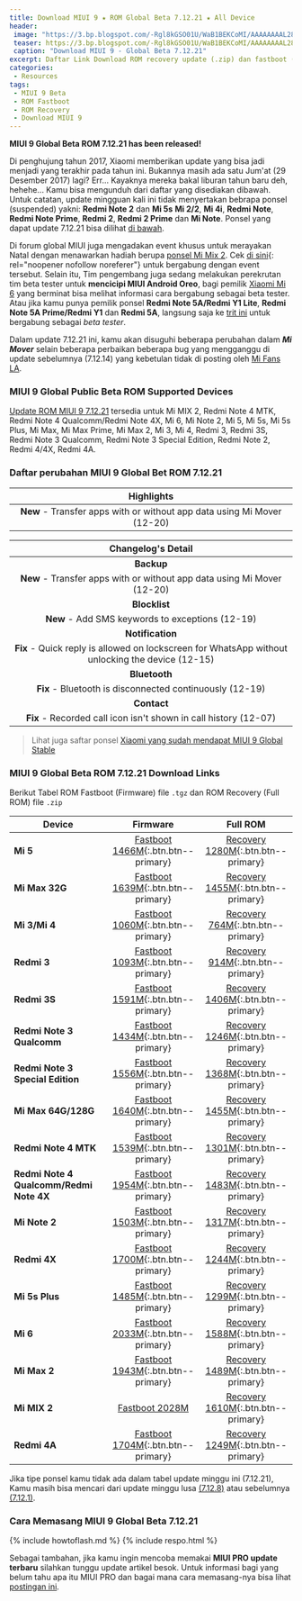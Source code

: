 ```yaml
---
title: Download MIUI 9 ★ ROM Global Beta 7.12.21 ★ All Device
header:
 image: "https://3.bp.blogspot.com/-Rgl8kGSO01U/WaB1BEKCoMI/AAAAAAAAL28/eUTsqizF7cEaAHG0MektW6ctRQufVh68ACLcBGAs/s1600/miui-9.png"
 teaser: https://3.bp.blogspot.com/-Rgl8kGSO01U/WaB1BEKCoMI/AAAAAAAAL28/eUTsqizF7cEaAHG0MektW6ctRQufVh68ACLcBGAs/w360-h180-c/miui-9.png
 caption: "Download MIUI 9 - Global Beta 7.12.21"
excerpt: Daftar Link Download ROM recovery update (.zip) dan fastboot (.tgz) update MIUI 9 Global Beta 7.12.21
categories:
 - Resources
tags:
 - MIUI 9 Beta
 - ROM Fastboot
 - ROM Recovery
 - Download MIUI 9
---
```

**MIUI 9 Global Beta ROM 7.12.21 has been released!**

Di penghujung tahun 2017, Xiaomi memberikan update yang bisa jadi menjadi yang terakhir pada tahun ini. Bukannya masih ada satu Jum'at (29 Desember 2017) lagi? Err... Kayaknya mereka bakal liburan tahun baru deh, hehehe... Kamu bisa mengunduh dari daftar yang disediakan dibawah. Untuk catatan, update mingguan kali ini tidak menyertakan bebrapa ponsel (suspended) yakni: **Redmi Note 2** dan **Mi 5s** **Mi 2/2**, **Mi 4i**, **Redmi Note**, **Redmi Note Prime**, **Redmi 2**, **Redmi 2 Prime** dan **Mi Note**. Ponsel yang dapat update 7.12.21 bisa dilihat [di bawah](#miui-9-global-public-beta-rom-supported-devices).

Di forum global MIUI juga mengadakan event khusus untuk merayakan Natal dengan menawarkan hadiah berupa [ponsel Mi Mix 2](https://www.google.com/amp/www.knoacc.org/2017/09/harga-xiaomi-mi-mix-2-spesifikasi.html). Cek [di sini](http://en.miui.com/thread-1342468-1-1.html){: rel="noopener nofollow noreferer"} untuk bergabung dengan event tersebut. Selain itu, Tim pengembang juga sedang melakukan perekrutan tim beta tester untuk **mencicipi MIUI Android Oreo**, bagi pemilik [Xiaomi Mi 6](https://www.google.com/amp/www.knoacc.org/2017/09/harga-xiaomi-mi-6-spesifikasi.html) yang berminat bisa melihat informasi cara bergabung sebagai beta tester. Atau jika kamu punya pemilik ponsel **Redmi Note 5A/Redmi Y1 Lite**, **Redmi Note 5A Prime/Redmi Y1** dan **Redmi 5A**, langsung saja ke [trit ini](http://en.miui.com/thread-1344092-1-1.html) untuk bergabung sebagai _beta tester_.

Dalam update 7.12.21 ini, kamu akan disuguhi beberapa perubahan dalam _**Mi Mover**_ selain beberapa perbaikan beberapa bug yang mengganggu di update sebelumnya (7.12.14) yang kebetulan tidak di posting oleh [Mi Fans LA](https://mi.knoacc.org/).

### MIUI 9 Global Public Beta ROM Supported Devices

[Update ROM MIUI 9 7.12.21](download-rom-miui-9-global-beta-71230-fastboot-recovery) tersedia untuk Mi MIX 2, Redmi Note 4 MTK, Redmi Note 4 Qualcomm/Redmi Note 4X, Mi 6, Mi Note 2, Mi 5, Mi 5s, Mi 5s Plus, Mi Max, Mi Max Prime, Mi Max 2, Mi 3, Mi 4, Redmi 3, Redmi 3S, Redmi Note 3 Qualcomm, Redmi Note 3 Special Edition, Redmi Note 2, Redmi 4/4X, Redmi 4A.

### Daftar perubahan MIUI 9 Global Bet ROM 7.12.21

|Highlights |
|:------:|
|**New** - Transfer apps with or without app data using Mi Mover (12-20) |

| Changelog's Detail |
|:------:|
|**Backup** |
|**New** - Transfer apps with or without app data using Mi Mover (12-20) |
|**Blocklist** |
|**New** - Add SMS keywords to exceptions (12-19) |
|**Notification** |
|**Fix** - Quick reply is allowed on lockscreen for WhatsApp without unlocking the device (12-15) |
|**Bluetooth** |
|**Fix** - Bluetooth is disconnected continuously (12-19) |
|**Contact** |
|**Fix** - Recorded call icon isn't shown in call history (12-07) |


> Lihat juga saftar ponsel [Xiaomi yang sudah mendapat MIUI 9 Global Stable](https://mi.knoacc.org/update-rom-miui-9-global-stable-full-changelog)

### MIUI 9 Global Beta ROM 7.12.21 Download Links

Berikut Tabel ROM Fastboot (Firmware) file `.tgz` dan ROM Recovery (Full ROM) file `.zip`

| Device | Firmware | Full ROM |
|------|:------:|:------:|
| **Mi 5** | [Fastboot 1466M](/bigota?ver=7.12.21&type=gemini_global_images&name=20171221.0000.00_7.0_global_b65a58c086.tgz){:.btn.btn--primary} | [Recovery  1280M](/bigota?ver=7.12.21&type=miui_MI5Global&name=57dbd82476_7.0.zip){:.btn.btn--primary} |
| **Mi Max 32G** | [Fastboot 1639M](/bigota?ver=7.12.21&type=hydrogen_global_images&name=20171221.0000.00_7.0_global_3ffa20ad0d.tgz){:.btn.btn--primary} | [Recovery  1455M](/bigota?ver=7.12.21&type=miui_MIMAXGlobal&name=edcb4d0518_7.0.zip){:.btn.btn--primary} |
| **Mi 3/Mi 4** | [Fastboot 1060M](/bigota?ver=7.12.21&type=cancro_global_images&name=20171221.0000.00_6.0_global_b232bfca27.tgz){:.btn.btn--primary} | [Recovery  764M](/bigota?ver=7.12.21&type=miui_MI3WMI4WGlobal&name=d129bf1556_6.0.zip){:.btn.btn--primary} |
| **Redmi 3** | [Fastboot 1093M](/bigota?ver=7.12.21&type=ido_xhdpi_global_images&name=20171221.0000.00_5.1_global_de78f7d8f2.tgz){:.btn.btn--primary} | [Recovery  914M](/bigota?ver=7.12.21&type=miui_HM3Global&name=fad82fc3af_5.1.zip){:.btn.btn--primary} |
| **Redmi 3S** | [Fastboot 1591M](/bigota?ver=7.12.21&type=land_global_images&name=20171221.0000.00_6.0_global_452c16d4df.tgz){:.btn.btn--primary} | [Recovery  1406M](/bigota?ver=7.12.21&type=miui_HM3SGlobal&name=8822de2237_6.0.zip){:.btn.btn--primary} |
| **Redmi Note 3 Qualcomm** | [Fastboot 1434M](/bigota?ver=7.12.21&type=kenzo_global_images&name=20171221.0000.00_6.0_global_bf5d83180e.tgz){:.btn.btn--primary} | [Recovery  1246M](/bigota?ver=7.12.21&type=miui_HMNote3ProGlobal&name=aa46a28c67_6.0.zip){:.btn.btn--primary} |
| **Redmi Note 3 Special Edition** | [Fastboot 1556M](/bigota?ver=7.12.21&type=kate_global_images&name=20171221.0000.00_6.0_global_d7c3b0de1a.tgz){:.btn.btn--primary} | [Recovery  1368M](/bigota?ver=7.12.21&type=miui_HMNote3ProtwGlobal&name=1b6d401722_6.0.zip){:.btn.btn--primary} |
| **Mi Max 64G/128G** | [Fastboot 1640M](/bigota?ver=7.12.21&type=helium_global_images&name=20171221.0000.00_7.0_global_aa3ec1403d.tgz){:.btn.btn--primary} | [Recovery  1455M](/bigota?ver=7.12.21&type=miui_MIMAX652Global&name=900c5b6170_7.0.zip){:.btn.btn--primary} |
| **Redmi Note 4 MTK** | [Fastboot 1539M](/bigota?ver=7.12.21&type=nikel_global_images&name=20171221.0000.00_6.0_global_aca7f8136d.tgz){:.btn.btn--primary} | [Recovery  1301M](/bigota?ver=7.12.21&type=miui_HMNote4Global&name=c31b1b7f65_6.0.zip){:.btn.btn--primary} |
| **Redmi Note 4 Qualcomm/Redmi Note 4X** | [Fastboot 1954M](/bigota?ver=7.12.21&type=mido_global_images&name=20171221.0000.00_7.0_global_502992194a.tgz){:.btn.btn--primary} | [Recovery  1483M](/bigota?ver=7.12.21&type=miui_HMNote4XGlobal&name=9a89725dfc_7.0.zip){:.btn.btn--primary} |
| **Mi Note 2** | [Fastboot 1503M](/bigota?ver=7.12.21&type=scorpio_global_images&name=20171221.0000.00_7.0_global_1d83390537.tgz){:.btn.btn--primary} | [Recovery  1317M](/bigota?ver=7.12.21&type=miui_MINote2Global&name=3e0f4db788_7.0.zip){:.btn.btn--primary} |
| **Redmi 4X** | [Fastboot 1700M](/bigota?ver=7.12.21&type=santoni_global_images&name=20171221.0000.00_7.1_global_e4e7515b36.tgz){:.btn.btn--primary} | [Recovery  1244M](/bigota?ver=7.12.21&type=miui_HM4XGlobal&name=720ddf2bca_7.1.zip){:.btn.btn--primary} |
| **Mi 5s Plus** | [Fastboot 1485M](/bigota?ver=7.12.21&type=natrium_global_images&name=20171221.0000.00_7.0_global_14b4053b7b.tgz){:.btn.btn--primary} | [Recovery  1299M](/bigota?ver=7.12.21&type=miui_MI5SPlusGlobal&name=6e57b2ef2b_7.0.zip){:.btn.btn--primary} |
| **Mi 6** | [Fastboot 2033M](/bigota?ver=7.12.21&type=sagit_global_images&name=20171221.0000.00_7.1_global_e21a6b48fe.tgz){:.btn.btn--primary} | [Recovery  1588M](/bigota?ver=7.12.21&type=miui_MI6Global&name=0f0a4e9536_7.1.zip){:.btn.btn--primary} |
| **Mi Max 2** | [Fastboot 1943M](/bigota?ver=7.12.21&type=oxygen_global_images&name=20171221.0000.00_7.1_global_562dfa76f8.tgz){:.btn.btn--primary} | [Recovery  1489M](/bigota?ver=7.12.21&type=miui_MIMAX2Global&name=575384e0db_7.1.zip){:.btn.btn--primary} |
| **Mi MIX 2** | [Fastboot 2028M](/bigota?ver=7.12.21&type=chiron_global_images&name=20171221.0000.00_7.1_global_1e705de01c.tgz) | [Recovery 1610M](/bigota?ver=7.12.21&type=miui_MIMIX2Global&name=ab6b4d0fb9_7.1.zip){:.btn.btn--primary} |
| **Redmi 4A** | [Fastboot 1704M](/bigota?ver=7.12.21&type=rolex_global_images&name=20171221.0000.00_7.1_global_6382a7699e.tgz){:.btn.btn--primary} | [Recovery 1249M](/bigota?ver=7.12.21&type=miui_HM4AGlobal&name=1529bebf88_7.1.zip){:.btn.btn--primary} | 

Jika tipe ponsel kamu tidak ada dalam tabel update minggu ini (7.12.21), Kamu masih bisa mencari dari update minggu lusa [(7.12.8)](https://mi.knoacc.org/download-rom-miui-9-global-beta-7128-fastboot-recovery) atau sebelumnya [(7.12.1)](https://mi.knoacc.org/download-rom-miui-9-global-beta-71230-fastboot-recovery).
### Cara Memasang MIUI 9 Global Beta 7.12.21

{% include howtoflash.md %}
{% include respo.html %} 

Sebagai tambahan, jika kamu ingin mencoba memakai **MIUI PRO update terbaru** silahkan tunggu update artikel besok. Untuk informasi bagi yang belum tahu apa itu MIUI PRO dan bagai mana cara memasang-nya bisa lihat [postingan ini](https://mi.knoacc.org/cara-panduan-pasang-rom-miui-pro-semua-xiaomi).
